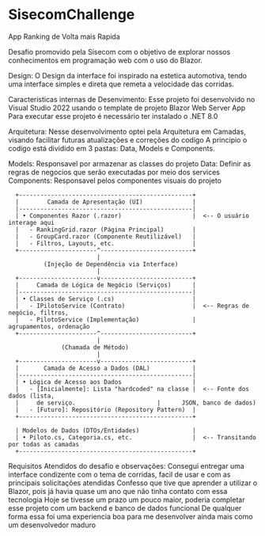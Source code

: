 # SisecomChallenge

App Ranking de Volta mais Rapida

Desafio promovido pela Sisecom com o objetivo de explorar nossos conhecimentos em programação web com o uso do Blazor.

Design:
O Design da interface foi inspirado na estetica automotiva, tendo uma interface simples e direta que remeta a velocidade das corridas.

Caracteristicas internas de Desenvimento:
Esse projeto foi desenvolvido no Visual Studio 2022 usando o template de projeto Blazor Web Server App 
Para executar esse projeto é necessário ter instalado o .NET 8.0

Arquitetura:
Nesse desenvolvimento optei pela Arquitetura em Camadas, visando facilitar futuras atualizações e correções do codigo 
A principio o codigo está dividido em 3 pastas: Data, Models e Components.

Models: Responsavel por armazenar as classes do projeto
Data: Definir as regras de negocios que serão executadas por meio dos services
Components: Responsavel pelos componentes visuais do projeto

      +-------------------------------------------------+
      |        Camada de Apresentação (UI)              |
      |-------------------------------------------------|
      | • Componentes Razor (.razor)                    |  <-- O usuário interage aqui
      |   - RankingGrid.razor (Página Principal)        |
      |   - GroupCard.razor (Componente Reutilizável)   |
      |   - Filtros, Layouts, etc.                      |
      +----------------------^--------------------------+
                             |
              (Injeção de Dependência via Interface)
                             |
      +----------------------v--------------------------+
      |     Camada de Lógica de Negócio (Serviços)      |
      |-------------------------------------------------|
      | • Classes de Serviço (.cs)                      |
      |   - IPilotoService (Contrato)                   |  <-- Regras de negócio, filtros,
      |   - PilotoService (Implementação)               |      agrupamentos, ordenação
      +----------------------^--------------------------+
                             |
                   (Chamada de Método)
                             |
      +----------------------v--------------------------+
      |       Camada de Acesso a Dados (DAL)            |
      |-------------------------------------------------|
      | • Lógica de Acesso aos Dados                    |
      |   - [Inicialmente]: Lista "hardcoded" na classe |  <-- Fonte dos dados (lista,
      |     de serviço.                       |      JSON, banco de dados)
      |   - [Futuro]: Repositório (Repository Pattern)  |
      +-------------------------------------------------+

      | Modelos de Dados (DTOs/Entidades)               |
      | • Piloto.cs, Categoria.cs, etc.                 |  <-- Transitando por todas as camadas
      +-------------------------------------------------+

Requisitos Atendidos do desafio e observações:
Consegui entregar uma interface condizente com o tema de corridas, facil de usar e com as principais solicitações atendidas
Confesso que tive que aprender a utilizar o Blazor, pois já havia quase um ano que não tinha contato com essa tecnologia
Hoje se tivesse um prazo um pouco maior, poderia completar esse projeto com um backend e banco de dados funcional
De qualquer forma essa foi uma experiencia boa para me desenvolver ainda mais como um desenvolvedor maduro
